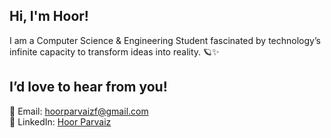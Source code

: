 ## Hi, I'm Hoor!
I am a Computer Science & Engineering Student fascinated by technology’s infinite capacity to transform ideas into reality. 🪐✨
## I’d love to hear from you!
📨 Email: hoorparvaizf@gmail.com <br>
👔 LinkedIn: [Hoor Parvaiz](https://www.linkedin.com/in/hoor-parvaiz-8336b3228/)
